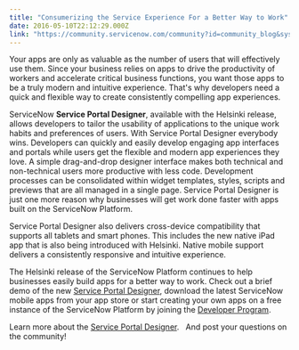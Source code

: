 ```yaml
---
title: "Consumerizing the Service Experience For a Better Way to Work"
date: 2016-05-10T22:12:29.000Z
link: "https://community.servicenow.com/community?id=community_blog&sys_id=107ceea1dbd0dbc01dcaf3231f9619bd"
---
```

<p>Your apps are only as valuable as the number of users that will effectively use them. Since your business relies on apps to drive the productivity of workers and accelerate critical business functions, you want those apps to be a truly modern and intuitive experience. That's why developers need a quick and flexible way to create consistently compelling app experiences.</p><p></p><p>ServiceNow <strong>Service Portal Designer</strong>, available with the Helsinki release, allows developers to tailor the usability of applications to the unique work habits and preferences of users. With Service Portal Designer everybody wins. Developers can quickly and easily develop engaging app interfaces and portals while users get the flexible and modern app experiences they love. A simple drag-and-drop designer interface makes both technical and non-technical users more productive with less code. Development processes can be consolidated within widget templates, styles, scripts and previews that are all managed in a single page. Service Portal Designer is just one more reason why businesses will get work done faster with apps built on the ServiceNow Platform.</p><p></p><p>Service Portal Designer also delivers cross-device compatibility that supports all tablets and smart phones. This includes the new native iPad app that is also being introduced with Helsinki. Native mobile support delivers a consistently responsive and intuitive experience.</p><p></p><p>The Helsinki release of the ServiceNow Platform continues to help businesses easily build apps for a better way to work. Check out a brief demo of the new <span style="color: #303030;"><a title="outu.be/v7SpC2mQJhY" href="https://youtu.be/v7SpC2mQJhY">Service Portal Designer</a></span>, download the latest ServiceNow mobile apps from your app store or start creating your own apps on a free instance of the ServiceNow Platform by joining the <a title="eveloper.servicenow.com/app.do#!/program/developer" href="https://developer.servicenow.com/app.do#!/program/developer">Developer Program</a>.</p><p></p><p>Learn more about the <a title="w.servicenow.com/products/service-portal-designer.html" href="http://www.servicenow.com/products/service-portal-designer.html">Service Portal Designer</a>.   And post your questions on the community!</p>